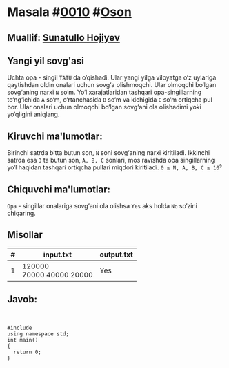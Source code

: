 <h1>Masala #<a href="https://robocontest.uz/tasks/0010">0010</a> #<a href="https://robocontest.uz/tasks?category=1">Oson</a></h1>
<h2> Muallif: <a href="https://robocontest.uz/profile/sunnat">Sunatullo Hojiyev</a></h2>
<h2>Yangi yil sovg'asi</h2>
<p>
  Uchta opa - singil <code>TATU</code> da o‘qishadi. Ular yangi yilga viloyatga o‘z uylariga qaytishdan oldin onalari uchun sovg‘a olishmoqchi. Ular olmoqchi bo‘lgan sovg‘aning narxi 
<code>N</code> so‘m. Yo‘l xarajatlaridan tashqari opa-singillarning to‘ng‘ichida 
<code>A</code> so‘m, o‘rtanchasida 
<code>B</code> so‘m va kichigida 
<code>C</code> so‘m ortiqcha pul bor. Ular onalari uchun olmoqchi bo‘lgan sovg‘ani ola olishadimi yoki yo‘qligini aniqlang.
</p>
<h2>Kiruvchi ma'lumotlar:</h2>
<p>
	Birinchi satrda bitta butun son, 
<code>N</code> soni sovg‘aning narxi kiritiladi. Ikkinchi satrda esa 
<code>3</code> ta butun son, 
<code>A, B, C</code> sonlari, mos ravishda opa singillarning yo‘l haqidan tashqari ortiqcha pullari miqdori kiritiladi.
<code>0 ≤ N, A, B, C ≤ 10<sup>9</sup></code>
</p>
<h2>Chiquvchi ma'lumotlar:</h2>
<p>
	<code>Opa</code> - singillar onalariga sovg‘ani ola olishsa <code>Yes</code> aks holda <code>No</code> so‘zini chiqaring.
</p>
<h2>Misollar</h2>
<table>
  <thead>
  	<tr>
		<th>#</th>
	    <th>input.txt</th>
	    <th>output.txt</th>
  	</tr>
  </thead>
  <tbody>
  	<tr>
		  <td>1</td>
	    <td>120000<br>70000 40000 20000</td>
	    <td>Yes</td>
	  </tr>
  </tbody>
</table>
<h2>Javob:</h2>

######

<code dir="cpp">
#include <iostream>
using namespace std;
int main()
{
  return 0;
}
</code>
